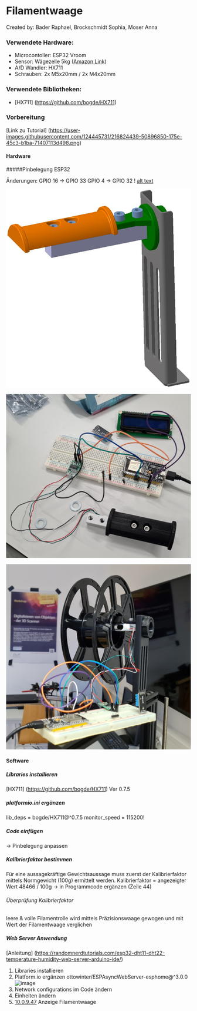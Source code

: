# Filamentwaage

Created by: Bader Raphael, Brockschmidt Sophia, Moser Anna

### Verwendete Hardware: 

- Microcontoller: ESP32 Vroom
- Sensor: Wägezelle 5kg ([Amazon Link](https://www.amazon.de/dp/B073GWX6J4?ref=ppx_yo2ov_dt_b_product_details&th=1))
- A/D Wandler: HX711
- Schrauben: 2x M5x20mm / 2x M4x20mm


### Verwendete Bibliotheken:
- [HX711] (https://github.com/bogde/HX711)


### Vorbereitung
[Link zu Tutorial] (https://user-images.githubusercontent.com/124445731/216824439-50896850-175e-45c3-b1ba-71407113d498.png)

#### Hardware

#####Pinbelegung ESP32

Änderungen:
GPIO 16 -> GPIO 33
GPIO 4  -> GPIO 32
! [alt text](https://i0.wp.com/randomnerdtutorials.com/wp-content/uploads/2022/03/ESP32-load-cell-diagram_bb.png?resize=1024%2C472&quality=100&strip=all&ssl=1)

![alt text](https://github.com/raphi2/Filamentwaage/blob/master/Fotos/3D_Konzept.jpg?raw=true)

![alt text](https://github.com/raphi2/Filamentwaage/blob/master/Fotos/Steckbrett.jpg?raw=true)

![alt text](https://github.com/raphi2/Filamentwaage/blob/master/Fotos/Foto_1.jpg?raw=true)

#### Software
##### Libraries installieren
[HX711] (https://github.com/bogde/HX711) Ver 0.7.5

##### platformio.ini ergänzen
lib_deps = bogde/HX711@^0.7.5
monitor_speed = 115200!

##### Code einfügen 
-> Pinbelegung anpassen

##### Kalibrierfaktor bestimmen
Für eine aussagekräftige Gewichtsaussage muss zuerst der Kalibrierfaktor mittels Normgewicht (100g) ermittelt werden.
Kalibrierfaktor = angezeigter Wert 48466 / 100g 
-> in Programmcode ergänzen (Zeile 44) 

###### Überprüfung Kalibrierfaktor
leere & volle Filamentrolle wird mittels Präzisionswaage gewogen und mit Wert der Filamentwaage verglichen

##### Web Server Anwendung
[Anleitung] (https://randomnerdtutorials.com/esp32-dht11-dht22-temperature-humidity-web-server-arduino-ide/)
1. Libraries installieren
2. Platform.io ergänzen
ottowinter/ESPAsyncWebServer-esphome@^3.0.0![image](https://user-images.githubusercontent.com/124445731/216825539-7a01ff40-6a96-4703-b9e1-7058dc8aca42.png)
3. Network configurations im Code ändern
4. Einheiten ändern
5. [10.0.9.47](http://10.0.9.47/) Anzeige Filamentwaage 


